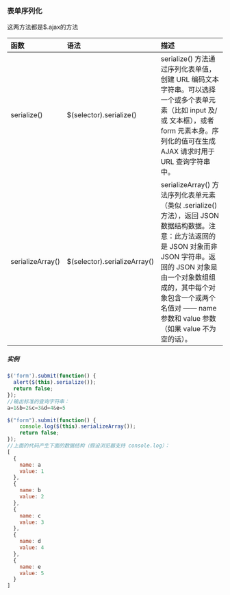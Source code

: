 ### 表单序列化

这两方法都是$.ajax的方法

| 函数 | 语法 | 描述 |
| :--- | :--- | :--- |
| serialize\(\) | $\(selector\).serialize\(\) | serialize\(\) 方法通过序列化表单值，创建 URL 编码文本字符串。可以选择一个或多个表单元素（比如 input 及/或 文本框），或者 form 元素本身。序列化的值可在生成 AJAX 请求时用于 URL 查询字符串中。 |
| serializeArray\(\) | $\(selector\).serializeArray\(\) | serializeArray\(\) 方法序列化表单元素（类似 .serialize\(\) 方法），返回 JSON 数据结构数据。注意：此方法返回的是 JSON 对象而非 JSON 字符串。返回的 JSON 对象是由一个对象数组组成的，其中每个对象包含一个或两个名值对 —— name 参数和 value 参数（如果 value 不为空的话）。 |

##### 实例

```js
$('form').submit(function() {
  alert($(this).serialize());
  return false;
});
//输出标准的查询字符串：
a=1&b=2&c=3&d=4&e=5
```

```js
$("form").submit(function() {
    console.log($(this).serializeArray());
    return false;
});
//上面的代码产生下面的数据结构（假设浏览器支持 console.log）：
[
  {
    name: a
    value: 1
  },
  {
    name: b
    value: 2
  },
  {
    name: c
    value: 3
  },
  {
    name: d
    value: 4
  },
  {
    name: e
    value: 5
  }
]
```



